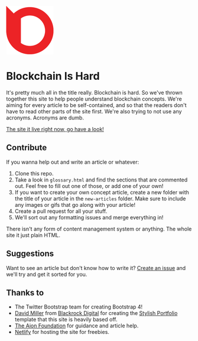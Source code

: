 ![The Blockchain is Hard logo](img/blockchain-is-hard-icon-128.png)

# Blockchain Is Hard

It's pretty much all in the title really. Blockchain is hard. So we've thrown together this site to help people understand blockchain concepts. We're aiming for every article to be self-contained, and so that the readers don't have to read other parts of the site first. We're also trying to not use any acronyms. Acronyms are dumb.

[The site it live right now, go have a look!](https://blockchainishard.com)

## Contribute

If you wanna help out and write an article or whatever:

1. Clone this repo.
2. Take a look in `glossary.html` and find the sections that are commented out. Feel free to fill out one of those, or add one of your own!
3. If you want to create your own concept article, create a new folder with the title of your article in the `new-articles` folder. Make sure to include any images or gifs that go along with your article!
4. Create a pull request for all your stuff.
5. We'll sort out any formatting issues and merge everything in!

There isn't any form of content management system or anything. The whole site it just plain HTML. 

## Suggestions

Want to see an article but don't know how to write it? [Create an issue](https://github.com/mohnjatthews/blockchain-is-hard/issues) and we'll try and get it sorted for you.

## Thanks to

- The Twitter Bootstrap team for creating Bootstrap 4!
- [David Miller](http://davidmiller.io/) from [Blackrock Digital](http://blackrockdigital.io/) for creating the [Stylish Portfolio](https://startbootstrap.com/template-overviews/stylish-portfolio) template that this site is heavily based off.
- [The Aion Foundation](https://aion.network/) for guidance and article help.
- [Netlify](https://www.netlify.com/) for hosting the site for freebies.

